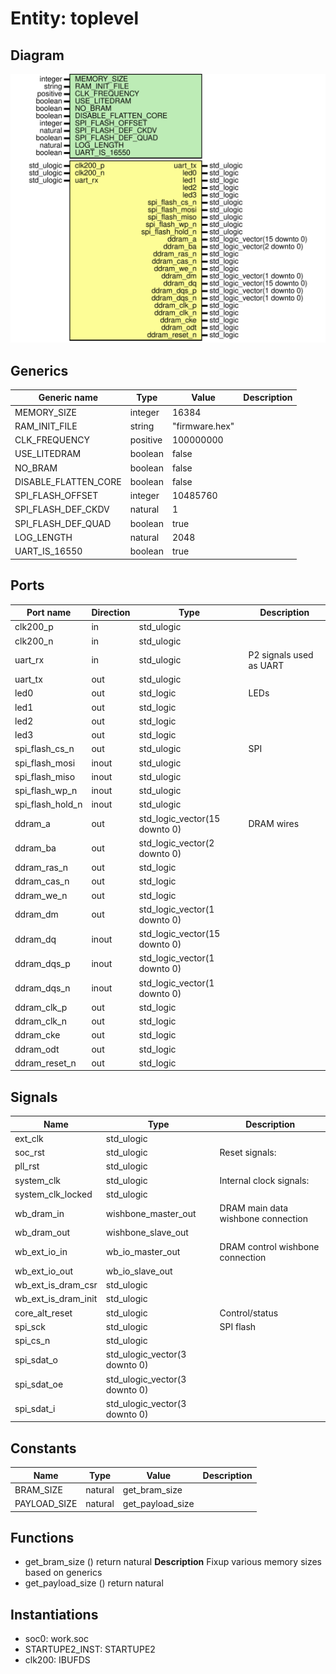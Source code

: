 # Entity: toplevel

## Diagram

![Diagram](top-acorn-cle-215.svg "Diagram")
## Generics

| Generic name         | Type     | Value          | Description |
| -------------------- | -------- | -------------- | ----------- |
| MEMORY_SIZE          | integer  | 16384          |             |
| RAM_INIT_FILE        | string   | "firmware.hex" |             |
| CLK_FREQUENCY        | positive | 100000000      |             |
| USE_LITEDRAM         | boolean  | false          |             |
| NO_BRAM              | boolean  | false          |             |
| DISABLE_FLATTEN_CORE | boolean  | false          |             |
| SPI_FLASH_OFFSET     | integer  | 10485760       |             |
| SPI_FLASH_DEF_CKDV   | natural  | 1              |             |
| SPI_FLASH_DEF_QUAD   | boolean  | true           |             |
| LOG_LENGTH           | natural  | 2048           |             |
| UART_IS_16550        | boolean  | true           |             |
## Ports

| Port name        | Direction | Type                          | Description             |
| ---------------- | --------- | ----------------------------- | ----------------------- |
| clk200_p         | in        | std_ulogic                    |                         |
| clk200_n         | in        | std_ulogic                    |                         |
| uart_rx          | in        | std_ulogic                    | P2 signals used as UART |
| uart_tx          | out       | std_ulogic                    |                         |
| led0             | out       | std_logic                     | LEDs                    |
| led1             | out       | std_logic                     |                         |
| led2             | out       | std_logic                     |                         |
| led3             | out       | std_logic                     |                         |
| spi_flash_cs_n   | out       | std_ulogic                    | SPI                     |
| spi_flash_mosi   | inout     | std_ulogic                    |                         |
| spi_flash_miso   | inout     | std_ulogic                    |                         |
| spi_flash_wp_n   | inout     | std_ulogic                    |                         |
| spi_flash_hold_n | inout     | std_ulogic                    |                         |
| ddram_a          | out       | std_logic_vector(15 downto 0) | DRAM wires              |
| ddram_ba         | out       | std_logic_vector(2 downto 0)  |                         |
| ddram_ras_n      | out       | std_logic                     |                         |
| ddram_cas_n      | out       | std_logic                     |                         |
| ddram_we_n       | out       | std_logic                     |                         |
| ddram_dm         | out       | std_logic_vector(1 downto 0)  |                         |
| ddram_dq         | inout     | std_logic_vector(15 downto 0) |                         |
| ddram_dqs_p      | inout     | std_logic_vector(1 downto 0)  |                         |
| ddram_dqs_n      | inout     | std_logic_vector(1 downto 0)  |                         |
| ddram_clk_p      | out       | std_logic                     |                         |
| ddram_clk_n      | out       | std_logic                     |                         |
| ddram_cke        | out       | std_logic                     |                         |
| ddram_odt        | out       | std_logic                     |                         |
| ddram_reset_n    | out       | std_logic                     |                         |
## Signals

| Name                | Type                          | Description                        |
| ------------------- | ----------------------------- | ---------------------------------- |
| ext_clk             | std_ulogic                    |                                    |
| soc_rst             | std_ulogic                    | Reset signals:                     |
| pll_rst             | std_ulogic                    |                                    |
| system_clk          | std_ulogic                    | Internal clock signals:            |
| system_clk_locked   | std_ulogic                    |                                    |
| wb_dram_in          | wishbone_master_out           | DRAM main data wishbone connection |
| wb_dram_out         | wishbone_slave_out            |                                    |
| wb_ext_io_in        | wb_io_master_out              | DRAM control wishbone connection   |
| wb_ext_io_out       | wb_io_slave_out               |                                    |
| wb_ext_is_dram_csr  | std_ulogic                    |                                    |
| wb_ext_is_dram_init | std_ulogic                    |                                    |
| core_alt_reset      | std_ulogic                    | Control/status                     |
| spi_sck             | std_ulogic                    | SPI flash                          |
| spi_cs_n            | std_ulogic                    |                                    |
| spi_sdat_o          | std_ulogic_vector(3 downto 0) |                                    |
| spi_sdat_oe         | std_ulogic_vector(3 downto 0) |                                    |
| spi_sdat_i          | std_ulogic_vector(3 downto 0) |                                    |
## Constants

| Name         | Type    | Value             | Description |
| ------------ | ------- | ----------------- | ----------- |
| BRAM_SIZE    | natural |  get_bram_size    |             |
| PAYLOAD_SIZE | natural |  get_payload_size |             |
## Functions
- get_bram_size <font id="function_arguments">()</font> <font id="function_return">return natural </font>
**Description**
Fixup various memory sizes based on generics
- get_payload_size <font id="function_arguments">()</font> <font id="function_return">return natural </font>
## Instantiations

- soc0: work.soc
- STARTUPE2_INST: STARTUPE2
- clk200: IBUFDS
